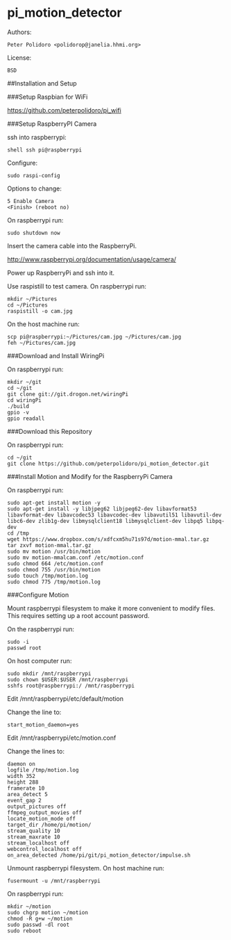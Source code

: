 pi_motion_detector
==================

Authors:

    Peter Polidoro <polidorop@janelia.hhmi.org>

License:

    BSD


##Installation and Setup

###Setup Raspbian for WiFi

<https://github.com/peterpolidoro/pi_wifi>

###Setup RaspberryPI Camera

ssh into raspberrypi:

```shell ssh pi@raspberrypi ```

Configure:

```shell
sudo raspi-config
```

Options to change:

```shell
5 Enable Camera
<Finish> (reboot no)
```

On raspberrypi run:

```shell
sudo shutdown now
```

Insert the camera cable into the RaspberryPi.

<http://www.raspberrypi.org/documentation/usage/camera/>

Power up RaspberryPi and ssh into it.

Use raspistill to test camera. On raspberrypi run:

```shell
mkdir ~/Pictures
cd ~/Pictures
raspistill -o cam.jpg
```

On the host machine run:

```shell
scp pi@raspberrypi:~/Pictures/cam.jpg ~/Pictures/cam.jpg
feh ~/Pictures/cam.jpg
```

###Download and Install WiringPi

On raspberrypi run:

```shell
mkdir ~/git
cd ~/git
git clone git://git.drogon.net/wiringPi
cd wiringPi
./build
gpio -v
gpio readall
```

###Download this Repository

On raspberrypi run:

```shell
cd ~/git
git clone https://github.com/peterpolidoro/pi_motion_detector.git
```

###Install Motion and Modify for the RaspberryPi Camera

On raspberrypi run:

```shell
sudo apt-get install motion -y
sudo apt-get install -y libjpeg62 libjpeg62-dev libavformat53 libavformat-dev libavcodec53 libavcodec-dev libavutil51 libavutil-dev libc6-dev zlib1g-dev libmysqlclient18 libmysqlclient-dev libpq5 libpq-dev
cd /tmp
wget https://www.dropbox.com/s/xdfcxm5hu71s97d/motion-mmal.tar.gz
tar zxvf motion-mmal.tar.gz
sudo mv motion /usr/bin/motion
sudo mv motion-mmalcam.conf /etc/motion.conf
sudo chmod 664 /etc/motion.conf
sudo chmod 755 /usr/bin/motion
sudo touch /tmp/motion.log
sudo chmod 775 /tmp/motion.log
```

###Configure Motion

Mount raspberrypi filesystem to make it more convenient to modify
files. This requires setting up a root account password.

On the raspberrypi run:

```shell
sudo -i
passwd root
```

On host computer run:

```shell
sudo mkdir /mnt/raspberrypi
sudo chown $USER:$USER /mnt/raspberrypi
sshfs root@raspberrypi:/ /mnt/raspberrypi
```

Edit /mnt/raspberrypi/etc/default/motion

Change the line to:

```shell
start_motion_daemon=yes
```

Edit /mnt/raspberrypi/etc/motion.conf

Change the lines to:

```shell
daemon on
logfile /tmp/motion.log
width 352
height 288
framerate 10
area_detect 5
event_gap 2
output_pictures off
ffmpeg_output_movies off
locate_motion_mode off
target_dir /home/pi/motion/
stream_quality 10
stream_maxrate 10
stream_localhost off
webcontrol_localhost off
on_area_detected /home/pi/git/pi_motion_detector/impulse.sh
```

Unmount raspberrypi filesystem. On host machine run:

```shell
fusermount -u /mnt/raspberrypi
```

On raspberrypi run:

```shell
mkdir ~/motion
sudo chgrp motion ~/motion
chmod -R g+w ~/motion
sudo passwd -dl root
sudo reboot
```

